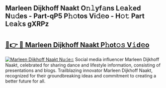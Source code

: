 ## Marleen Dijkhoff Naakt O𝚗𝚕yf𝚊ns L𝚎a𝚔ed N𝚞𝚍es - Part-qP5 P𝚑𝚘tos Vi𝚍𝚎o - H𝚘𝚝 Part L𝚎a𝚔s gXRPz

# <h2><a href="http://kf469l.oniu.top/?m=Marleen+Dijkhoff+Naakt">🔗👉 🔴 Marleen Dijkhoff Naakt P𝚑ot𝚘𝚜 V𝚒d𝚎o</a></h2>

[![Marleen Dijkhoff Naakt Nu𝚍e𝚜](https://i.imgur.com/0qMVB7G.gif)](http://kf469l.oniu.top/?m=Marleen+Dijkhoff+Naakt)
Social media influencer Marleen Dijkhoff Naakt, celebrated for sharing dance and lifestyle information, consisting of presentations and blogs. Trailblazing innovator Marleen Dijkhoff Naakt, recognized for their groundbreaking ideas and commitment to creating a better future for all.  
